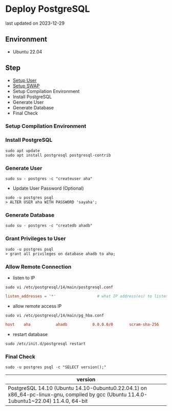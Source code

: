 # Deploy PostgreSQL
last updated on 2023-12-29

## Environment
- Ubuntu 22.04

## Step
- [Setup User](/linux/create_sudoer_user_in_ubuntu.md)
- [Setup SWAP](/linux/setup_swap.md)
- Setup Compilation Environment
- Install PostgreSQL
- Generate User
- Generate Database
- Final Check

### Setup Compilation Environment

### Install PostgreSQL
```shell
sudo apt update
sudo apt install postgresql postgresql-contrib
```

### Generate User
```shell
sudo su - postgres -c "createuser aha"
```
- Update User Password (Optional)
```shell
sudo -u postgres psql
> ALTER USER aha WITH PASSWORD 'sayaha';
```

### Generate Database
```shell
sudo su - postgres -c "createdb ahadb"
```

### Grant Privileges to User
```shell
sudo -u postgres psql
> grant all privileges on database ahadb to aha;
```

### Allow Remote Connection
- listen to IP
```shell
sudo vi /etc/postgresql/14/main/postgresql.conf
```
```conf
listen_addresses = '*'                  # what IP address(es) to listen on;
```
- allow remote access IP
```shell
sudo vi /etc/postgresql/14/main/pg_hba.conf
```
```conf
host    aha           ahadb           0.0.0.0/0       scram-sha-256
```
- restart database
```shell
sudo /etc/init.d/postgresql restart
```

### Final Check
```shell
sudo -u postgres psql -c "SELECT version();"
```
| version |
| --- |
| PostgreSQL 14.10 (Ubuntu 14.10-0ubuntu0.22.04.1) on x86_64-pc-linux-gnu, compiled by gcc (Ubuntu 11.4.0-1ubuntu1~22.04) 11.4.0, 64-bit |
